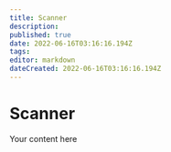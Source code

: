 ```yaml
---
title: Scanner
description: 
published: true
date: 2022-06-16T03:16:16.194Z
tags: 
editor: markdown
dateCreated: 2022-06-16T03:16:16.194Z
---
```


# Scanner
Your content here